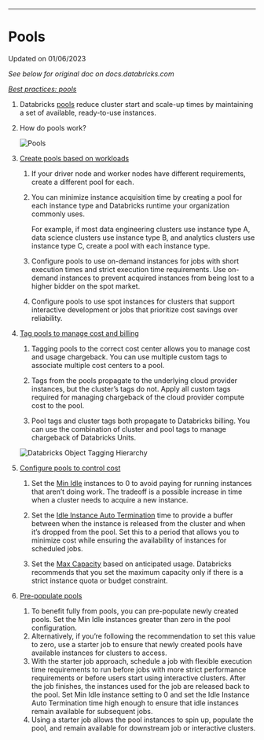 ***
# Pools

Updated on 01/06/2023

*See below for original doc on docs.databricks.com*

*[Best practices: pools](https://docs.databricks.com/clusters/instance-pools/pool-best-practices.html#best-practices-pools)*

1. Databricks [pools](https://docs.databricks.com/clusters/instance-pools/index.html) reduce cluster start and scale-up times by maintaining a set of available, ready-to-use instances.

2. How do pools work?

    ![Pools](https://docs.databricks.com/_images/instance-allocation-from-pool.png)

3. [Create pools based on workloads](https://docs.databricks.com/clusters/instance-pools/pool-best-practices.html#create-pools-based-on-workloads)

    1. If your driver node and worker nodes have different requirements, create a different pool for each.

    2. You can minimize instance acquisition time by creating a pool for each instance type and Databricks runtime your organization commonly uses. 
    
        For example, if most data engineering clusters use instance type A, data science clusters use instance type B, and analytics clusters use instance type C, create a pool with each instance type.

    3. Configure pools to use on-demand instances for jobs with short execution times and strict execution time requirements. Use on-demand instances to prevent acquired instances from being lost to a higher bidder on the spot market.

    4. Configure pools to use spot instances for clusters that support interactive development or jobs that prioritize cost savings over reliability.

4. [Tag pools to manage cost and billing](https://docs.databricks.com/clusters/instance-pools/pool-best-practices.html#tag-pools-to-manage-cost-and-billing)

    1. Tagging pools to the correct cost center allows you to manage cost and usage chargeback. You can use multiple custom tags to associate multiple cost centers to a pool.

    2. Tags from the pools propagate to the underlying cloud provider instances, but the cluster’s tags do not. Apply all custom tags required for managing chargeback of the cloud provider compute cost to the pool.

    3. Pool tags and cluster tags both propagate to Databricks billing. You can use the combination of cluster and pool tags to manage chargeback of Databricks Units.

    ![Databricks Object Tagging Hierarchy](https://docs.databricks.com/_images/object-tagging-hierarchy.png)

5. [Configure pools to control cost](https://docs.databricks.com/clusters/instance-pools/pool-best-practices.html#configure-pools-to-control-cost)

    1. Set the [Min Idle](https://docs.databricks.com/clusters/instance-pools/configure.html#minimum-idle-instances) instances to 0 to avoid paying for running instances that aren’t doing work. The tradeoff is a possible increase in time when a cluster needs to acquire a new instance.

    2. Set the [Idle Instance Auto Termination](https://docs.databricks.com/clusters/instance-pools/configure.html#idle-instance-auto-termination) time to provide a buffer between when the instance is released from the cluster and when it’s dropped from the pool. Set this to a period that allows you to minimize cost while ensuring the availability of instances for scheduled jobs.

    3. Set the [Max Capacity](https://docs.databricks.com/clusters/instance-pools/configure.html#maximum-capacity) based on anticipated usage. Databricks recommends that you set the maximum capacity only if there is a strict instance quota or budget constraint.

4. [Pre-populate pools](https://docs.databricks.com/clusters/instance-pools/pool-best-practices.html#pre-populate-instance-pools)

    1. To benefit fully from pools, you can pre-populate newly created pools. Set the Min Idle instances greater than zero in the pool configuration. 
    2. Alternatively, if you’re following the recommendation to set this value to zero, use a starter job to ensure that newly created pools have available instances for clusters to access.
    3. With the starter job approach, schedule a job with flexible execution time requirements to run before jobs with more strict performance requirements or before users start using interactive clusters. After the job finishes, the instances used for the job are released back to the pool. Set Min Idle instance setting to 0 and set the Idle Instance Auto Termination time high enough to ensure that idle instances remain available for subsequent jobs.
    4. Using a starter job allows the pool instances to spin up, populate the pool, and remain available for downstream job or interactive clusters.